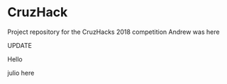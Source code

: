 # CruzHack
Project repository for the CruzHacks 2018 competition
Andrew was here

UPDATE

Hello

julio here